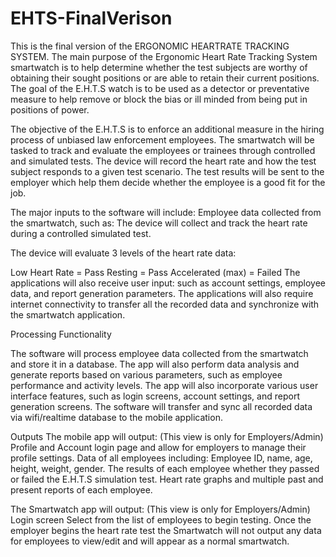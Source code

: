 # EHTS-FinalVerison
This is the final version of the ERGONOMIC HEARTRATE TRACKING SYSTEM. The main purpose of the Ergonomic Heart Rate Tracking System smartwatch is to help determine whether the test subjects are worthy of obtaining their sought positions or are able to retain their current positions. The goal of the E.H.T.S watch is to be used as a detector or preventative measure to help remove or block the bias or ill minded from being put in positions of power.

The objective of the E.H.T.S is to enforce an additional measure in the hiring process of unbiased law enforcement employees. The smartwatch will be tasked to track and evaluate the employees or trainees through controlled and simulated tests. The device will record the heart rate and how the test subject responds to a given test scenario. The test results will be sent to the employer which help them decide whether the employee is a good fit for the job.

The major inputs to the software will include: Employee data collected from the smartwatch, such as: The device will collect and track the heart rate during a controlled simulated test.

The device will evaluate 3 levels of the heart rate data:

Low Heart Rate = Pass
Resting = Pass
Accelerated (max) = Failed
The applications will also receive user input: such as account settings, employee data, and report generation parameters. The applications will also require internet connectivity to transfer all the recorded data and synchronize with the smartwatch application.

Processing Functionality

The software will process employee data collected from the smartwatch and store it in a database. The app will also perform data analysis and generate reports based on various parameters, such as employee performance and activity levels. The app will also incorporate various user interface features, such as login screens, account settings, and report generation screens. The software will transfer and sync all recorded data via wifi/realtime database to the mobile application.

Outputs The mobile app will output: (This view is only for Employers/Admin) Profile and Account login page and allow for employers to manage their profile settings. Data of all employees including: Employee ID, name, age, height, weight, gender. The results of each employee whether they passed or failed the E.H.T.S simulation test. Heart rate graphs and multiple past and present reports of each employee.

The Smartwatch app will output: (This view is only for Employers/Admin) Login screen Select from the list of employees to begin testing. Once the employer begins the heart rate test the Smartwatch will not output any data for employees to view/edit and will appear as a normal smartwatch.
